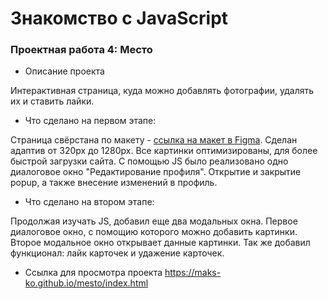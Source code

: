 # Знакомство с JavaScript

### Проектная работа 4: Место

* Описание проекта

Интерактивная страница, куда можно добавлять фотографии, удалять их и ставить лайки.

* Что сделано на первом этапе:

Страница свёрстана по макету - [ссылка на макет в Figma](https://www.figma.com/file/2cn9N9jSkmxD84oJik7xL7/JavaScript.-Sprint-4?node-id=0%3A1).
Сделан адаптив от 320px до 1280px. Все картинки оптимизированы, для более быстрой загрузки сайта.
С помощью JS было реализовано одно диалоговое окно "Редактирование профиля". Открытие и закрытие popup, а также внесение изменений в профиль.

* Что сделано на втором этапе:

Продолжая изучать JS, добавил еще два модальных окна. Первое диалоговое окно, с помощию которого можно добавить картинки. Второе модальное окно открывает данные картинки.
Так же добавил функционал: лайк карточек и удажение карточек. 

* Ссылка для просмотра проекта
https://maks-ko.github.io/mesto/index.html
